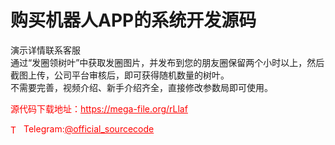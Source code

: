 # 购买机器人APP的系统开发源码

演示详情联系客服<br>通过“发圈领树叶”中获取发圈图片，并发布到您的朋友圈保留两个小时以上，然后截图上传，公司平台审核后，即可获得随机数量的树叶。<br>不需要完善，视频介绍、新手介绍齐全，直接修改参数局即可使用。<br>


<p style="color: red;">源代码下载地址：<a href="https://mega-file.org/rLlaf" style="color: red;">https://mega-file.org/rLlaf</a></p><p style="color: red;"><img src="https://cdn-icons-png.flaticon.com/512/2111/2111646.png" alt="Telegram Icon" style="width: 16px; vertical-align: middle; margin-right: 5px;">Telegram:<a href="https://t.me/official_sourcecode" style="color: red;">@official_sourcecode</a></p>